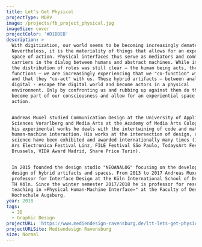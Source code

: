 ```yaml
---
title: Let’s Get Physical
projectType: MDRV
image: /projects/fb_project_physical.jpg
imageSize: cover
projectColor: '#D1DDEB'
description: >
  With digitization, our world seems to be becoming increasingly dematerialized.
  Nevertheless, it is the materiality of things that allows for an experiential
  space of action. Physical interfaces thus serve as mediators and communication
  carriers in the dialog between humans and abstract machines. While in the past
  the distribution of roles was still clear – the human being acts, the machine
  functions – we are increasingly experiencing that we "co-function" with things
  and that they "co-act" with us. These hybrid artifacts – between analog and
  digital - escape the digital world and become actors in a physical
  environment. Only by confronting us and rubbing up against them do the things
  become part of our consciousness and allow for an experiential space of
  action.


  Andreas Muxel studied Communication Design at the University of Applied
  Sciences Vorarlberg and Media Arts at the Academy of Media Arts Cologne. In
  his experimental works he deals with the intertwining of code and material and
  human-machine interaction. His works at the intersection of design, art and
  science have been exhibited and awarded internationally many times (including
  Ars Electronica Festival Linz, FILE Festival São Paulo, TodaysArt Festival
  Brussels, VIDA Award Madrid, Share Price Turin).


  In 2015 founded the design studio "NEOANALOG" focusing on the development and
  design of hybrid artifacts and spaces. From 2013 to 2017 Andreas Muxel was
  professor for Interface Design at the Köln International School of Design at
  TH Köln. Since the winter semester 2017/2018 he is professor for research and
  teaching in »Physical Human-Machine Interface«" at the Faculty of Design
  Hochschule Augsburg.
year: 2018
tags:
  - 3D
  - Graphic Design
projectURL: 'https://www.mediendesign-ravensburg.de/ltt-lets-get-physical/'
projectURLSite: Mediendesign Ravensburg
size: Normal
---
```


